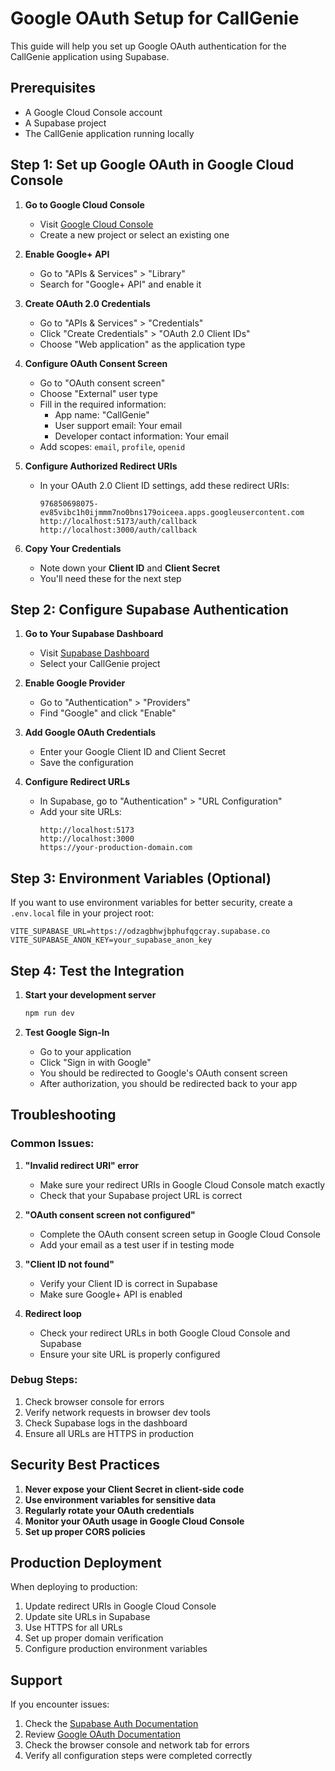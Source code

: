 # Google OAuth Setup for CallGenie

This guide will help you set up Google OAuth authentication for the CallGenie application using Supabase.

## Prerequisites

- A Google Cloud Console account
- A Supabase project
- The CallGenie application running locally

## Step 1: Set up Google OAuth in Google Cloud Console

1. **Go to Google Cloud Console**

   - Visit [Google Cloud Console](https://console.cloud.google.com/)
   - Create a new project or select an existing one

2. **Enable Google+ API**

   - Go to "APIs & Services" > "Library"
   - Search for "Google+ API" and enable it

3. **Create OAuth 2.0 Credentials**

   - Go to "APIs & Services" > "Credentials"
   - Click "Create Credentials" > "OAuth 2.0 Client IDs"
   - Choose "Web application" as the application type

4. **Configure OAuth Consent Screen**

   - Go to "OAuth consent screen"
   - Choose "External" user type
   - Fill in the required information:
     - App name: "CallGenie"
     - User support email: Your email
     - Developer contact information: Your email
   - Add scopes: `email`, `profile`, `openid`

5. **Configure Authorized Redirect URIs**

   - In your OAuth 2.0 Client ID settings, add these redirect URIs:
     ```
     976850698075-ev85vibc1h0ijmmm7no0bns179oiceea.apps.googleusercontent.com
     http://localhost:5173/auth/callback
     http://localhost:3000/auth/callback
     ```

6. **Copy Your Credentials**
   - Note down your **Client ID** and **Client Secret**
   - You'll need these for the next step

## Step 2: Configure Supabase Authentication

1. **Go to Your Supabase Dashboard**

   - Visit [Supabase Dashboard](https://supabase.com/dashboard)
   - Select your CallGenie project

2. **Enable Google Provider**

   - Go to "Authentication" > "Providers"
   - Find "Google" and click "Enable"

3. **Add Google OAuth Credentials**

   - Enter your Google Client ID and Client Secret
   - Save the configuration

4. **Configure Redirect URLs**
   - In Supabase, go to "Authentication" > "URL Configuration"
   - Add your site URLs:
     ```
     http://localhost:5173
     http://localhost:3000
     https://your-production-domain.com
     ```

## Step 3: Environment Variables (Optional)

If you want to use environment variables for better security, create a `.env.local` file in your project root:

```env
VITE_SUPABASE_URL=https://odzagbhwjbphufqgcray.supabase.co
VITE_SUPABASE_ANON_KEY=your_supabase_anon_key
```

## Step 4: Test the Integration

1. **Start your development server**

   ```bash
   npm run dev
   ```

2. **Test Google Sign-In**
   - Go to your application
   - Click "Sign in with Google"
   - You should be redirected to Google's OAuth consent screen
   - After authorization, you should be redirected back to your app

## Troubleshooting

### Common Issues:

1. **"Invalid redirect URI" error**

   - Make sure your redirect URIs in Google Cloud Console match exactly
   - Check that your Supabase project URL is correct

2. **"OAuth consent screen not configured"**

   - Complete the OAuth consent screen setup in Google Cloud Console
   - Add your email as a test user if in testing mode

3. **"Client ID not found"**

   - Verify your Client ID is correct in Supabase
   - Make sure Google+ API is enabled

4. **Redirect loop**
   - Check your redirect URLs in both Google Cloud Console and Supabase
   - Ensure your site URL is properly configured

### Debug Steps:

1. Check browser console for errors
2. Verify network requests in browser dev tools
3. Check Supabase logs in the dashboard
4. Ensure all URLs are HTTPS in production

## Security Best Practices

1. **Never expose your Client Secret in client-side code**
2. **Use environment variables for sensitive data**
3. **Regularly rotate your OAuth credentials**
4. **Monitor your OAuth usage in Google Cloud Console**
5. **Set up proper CORS policies**

## Production Deployment

When deploying to production:

1. Update redirect URIs in Google Cloud Console
2. Update site URLs in Supabase
3. Use HTTPS for all URLs
4. Set up proper domain verification
5. Configure production environment variables

## Support

If you encounter issues:

1. Check the [Supabase Auth Documentation](https://supabase.com/docs/guides/auth)
2. Review [Google OAuth Documentation](https://developers.google.com/identity/protocols/oauth2)
3. Check the browser console and network tab for errors
4. Verify all configuration steps were completed correctly
